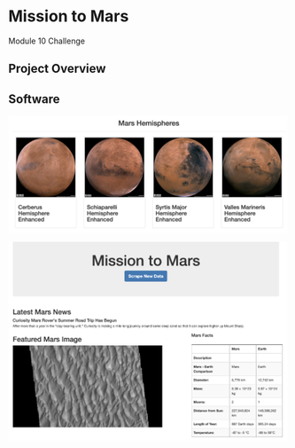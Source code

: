 # Mission to Mars
Module 10 Challenge

## Project Overview

## Software



![fig1](https://github.com/retroxsky06/Mission-to-Mars/blob/main/Mars_hemispheres.png)

![fig2](https://github.com/retroxsky06/Mission-to-Mars/blob/main/Mars_site.png)





